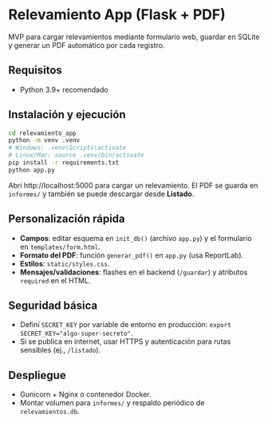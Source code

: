 # Relevamiento App (Flask + PDF)

MVP para cargar relevamientos mediante formulario web, guardar en SQLite y generar un PDF automático por cada registro.

## Requisitos
- Python 3.9+ recomendado

## Instalación y ejecución

```bash
cd relevamiento_app
python -m venv .venv
# Windows: .venv\Scripts\activate
# Linux/Mac: source .venv/bin/activate
pip install -r requirements.txt
python app.py
```

Abrí http://localhost:5000 para cargar un relevamiento. El PDF se guarda en `informes/` y también se puede descargar desde **Listado**.

## Personalización rápida
- **Campos**: editar esquema en `init_db()` (archivo `app.py`) y el formulario en `templates/form.html`.
- **Formato del PDF**: función `generar_pdf()` en `app.py` (usa ReportLab).
- **Estilos**: `static/styles.css`.
- **Mensajes/validaciones**: flashes en el backend (`/guardar`) y atributos `required` en el HTML.

## Seguridad básica
- Definí `SECRET_KEY` por variable de entorno en producción: `export SECRET_KEY="algo-super-secreto"`.
- Si se publica en internet, usar HTTPS y autenticación para rutas sensibles (ej., `/listado`).

## Despliegue
- Gunicorn + Nginx o contenedor Docker.
- Montar volumen para `informes/` y respaldo periódico de `relevamientos.db`.